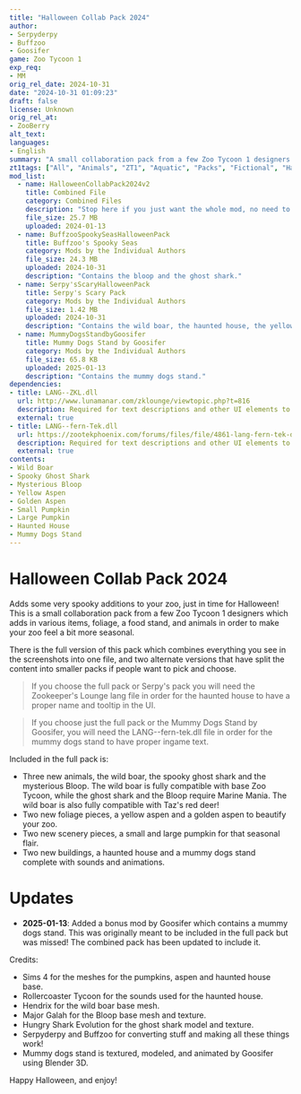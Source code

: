 ```yaml
---
title: "Halloween Collab Pack 2024"
author: 
- Serpyderpy
- Buffzoo
- Goosifer
game: Zoo Tycoon 1
exp_req:
- MM
orig_rel_date: 2024-10-31
date: "2024-10-31 01:09:23"
draft: false
license: Unknown
orig_rel_at: 
- ZooBerry
alt_text: 
languages:
- English
summary: "A small collaboration pack from a few Zoo Tycoon 1 designers which adds in various items, foliage and animals in order to make your zoo feel a bit more seasonal."
zt1tags: ["All", "Animals", "ZT1", "Aquatic", "Packs", "Fictional", "Halloween", "Scenery", "Foliage", "Buildings", "Ungulates", "Living"]
mod_list: 
  - name: HalloweenCollabPack2024v2
    title: Combined File
    category: Combined Files
    description: "Stop here if you just want the whole mod, no need to go further! This is the combined file for the Halloween Collab Pack 2024 and includes all the content from the other two packs below."
    file_size: 25.7 MB
    uploaded: 2024-01-13
  - name: BuffzooSpookySeasHalloweenPack
    title: Buffzoo's Spooky Seas
    category: Mods by the Individual Authors
    file_size: 24.3 MB
    uploaded: 2024-10-31
    description: "Contains the bloop and the ghost shark."
  - name: Serpy'sScaryHalloweenPack
    title: Serpy's Scary Pack
    category: Mods by the Individual Authors
    file_size: 1.42 MB
    uploaded: 2024-10-31
    description: "Contains the wild boar, the haunted house, the yellow and golden aspen, and the small and large pumpkins."
  - name: MummyDogsStandbyGoosifer
    title: Mummy Dogs Stand by Goosifer
    category: Mods by the Individual Authors
    file_size: 65.8 KB
    uploaded: 2025-01-13
    description: "Contains the mummy dogs stand."
dependencies:
- title: LANG--ZKL.dll
  url: http://www.lunamanar.com/zklounge/viewtopic.php?t=816
  description: Required for text descriptions and other UI elements to display properly (for the haunted house).
  external: true
- title: LANG--fern-Tek.dll
  url: https://zootekphoenix.com/forums/files/file/4861-lang-fern-tek-dll-file/
  description: Required for text descriptions and other UI elements to display properly (for the mummy dogs stand).
  external: true
contents:
- Wild Boar
- Spooky Ghost Shark
- Mysterious Bloop
- Yellow Aspen
- Golden Aspen
- Small Pumpkin
- Large Pumpkin
- Haunted House
- Mummy Dogs Stand
---
```

# Halloween Collab Pack 2024

Adds some very spooky additions to your zoo, just in time for Halloween! This is a small collaboration pack from a few Zoo Tycoon 1 designers which adds in various items, foliage, a food stand, and animals in order to make your zoo feel a bit more seasonal.

There is the full version of this pack which combines everything you see in the screenshots into one file, and two alternate versions that have split the content into smaller packs if people want to pick and choose.

> If you choose the full pack or Serpy's pack you will need the Zookeeper's Lounge lang file in order for the haunted house to have a proper name and tooltip in the UI.

> If you choose just the full pack or the Mummy Dogs Stand by Goosifer, you will need the LANG--fern-tek.dll file in order for the mummy dogs stand to have proper ingame text.

Included in the full pack is:

- Three new animals, the wild boar, the spooky ghost shark and the mysterious Bloop. The wild boar is fully compatible with base Zoo Tycoon, while the ghost shark and the Bloop require Marine Mania. The wild boar is also fully compatible with Taz's red deer!
- Two new foliage pieces, a yellow aspen and a golden aspen to beautify your zoo.
- Two new scenery pieces, a small and large pumpkin for that seasonal flair.
- Two new buildings, a haunted house and a mummy dogs stand complete with sounds and animations.

# Updates

- **2025-01-13**: Added a bonus mod by Goosifer which contains a mummy dogs stand. This was originally meant to be included in the full pack but was missed! The combined pack has been updated to include it.

Credits:

- Sims 4 for the meshes for the pumpkins, aspen and haunted house base.
- Rollercoaster Tycoon for the sounds used for the haunted house.
- Hendrix for the wild boar base mesh.
- Major Galah for the Bloop base mesh and texture.
- Hungry Shark Evolution for the ghost shark model and texture.
- Serpyderpy and Buffzoo for converting stuff and making all these things work!
- Mummy dogs stand is textured, modeled, and animated by Goosifer using Blender 3D.

Happy Halloween, and enjoy!
